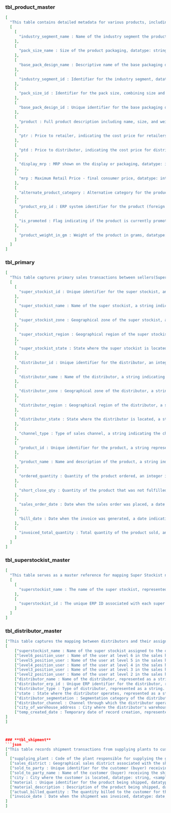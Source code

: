 ### **tbl_product_master**

```json
[
  "This table contains detailed metadata for various products, including pricing, packaging, units, categories, and custom attributes. It is used for converting quantities between units, identifying promotions, and structuring product taxonomy. The table supports UI display logic and batch rules via flags and conversion factors, and is essential for enriching sales, stock, and shipment data with standardized product information.",
  [
    [
      "industry_segment_name : Name of the industry segment the product belongs to, datatype: string, <sample values: CAR, CAR>"
    ],
    [
      "pack_size_name : Size of the product packaging, datatype: string, <sample values: MRP 20, MRP 10>"
    ],
    [
      "base_pack_design_name : Descriptive name of the base packaging design of the product, datatype: string, <sample values: Takatak Namkeen Tomato 100 Gm, Fatafat Bhel MRP 10>"
    ],
    [
      "industry_segment_id : Identifier for the industry segment, datatype: string, <sample values: Western Snacks_Out of Home, Namkeen_Out of Home>"
    ],
    [
      "pack_size_id : Identifier for the pack size, combining size and industry segment, datatype: string, <sample values: MRP 20_Western Snacks_Out of Home, MRP 10_Namkeen_Out of Home>"
    ],
    [
      "base_pack_design_id : Unique identifier for the base packaging design, datatype: string, <sample values: BIA7L670887A51556, BDM5A690290A10596>"
    ],
    [
      "product : Full product description including name, size, and weight, datatype: string, <sample values: Takatak Namkeen Tomato 100 GM*7.2 KG NGP, Fatafat Bhel MRP 10|47 GM*11.75 KG>"
    ],
    [
      "ptr : Price to retailer, indicating the cost price for retailers, datatype: float, <sample values: 15.2625, 7.4999>"
    ],
    [
      "ptd : Price to distributor, indicating the cost price for distributors, datatype: float, <sample values: 14.39, 7>"
    ],
    [
      "display_mrp : MRP shown on the display or packaging, datatype: integer, <sample values: 20, 10>"
    ],
    [
      "mrp : Maximum Retail Price - final consumer price, datatype: integer, <sample values: 20, 10>"
    ],
    [
      "alternate_product_category : Alternative category for the product, datatype: string, <sample values: Bridges, Mix/Chivra/Chanachur>"
    ],
    [
      "product_erp_id : ERP system identifier for the product (foreign key used in relationships), datatype: string, <sample values: FI088701000720000D, FD029000471175000D>"
    ],
    [
      "is_promoted : Flag indicating if the product is currently promoted, datatype: boolean, <sample values: False, False>"
    ],
    [
      "product_weight_in_gm : Weight of the product in grams, datatype: integer, <sample values: 0, 0>"
    ]
  ]
]
```

### **tbl_primary**

```json
[
  "This table captures primary sales transactions between sellers(Superstockist) and buyers (Distributors),it tells the order quantity against every product & invoiced quantity that was billed against those orders.Invoiced quantities are the actual sales made by SuperStockist to Distributors.",
  [
    [
      "super_stockist_id : Unique identifier for the super stockist, an integer representing the seller entity. <sample values: 19000102>"
    ],
    [
      "super_stockist_name : Name of the super stockist, a string indicating the seller's business name. <sample values: S B Markplus Private Limited-2>"
    ],
    [
      "super_stockist_zone : Geographical zone of the super stockist, a string indicating the zone. <sample values: >"
    ],
    [
      "super_stockist_region : Geographical region of the super stockist, a string indicating the region. <sample values: >"
    ],
    [
      "super_stockist_state : State where the super stockist is located, a string indicating the state. <sample values: DELHI>"
    ],
    [
      "distributor_id : Unique identifier for the distributor, an integer representing the buyer entity. <sample values: 460307>"
    ],
    [
      "distributor_name : Name of the distributor, a string indicating the buyer's business name. <sample values: SAWARIYA TRADING 41496>"
    ],
    [
      "distributor_zone : Geographical zone of the distributor, a string indicating the zone. <sample values: NORTH>"
    ],
    [
      "distributor_region : Geographical region of the distributor, a string indicating the region. <sample values: DELHI>"
    ],
    [
      "distributor_state : State where the distributor is located, a string indicating the state. <sample values: DELHI>"
    ],
    [
      "channel_type : Type of sales channel, a string indicating the channel type. <sample values: GT>"
    ],
    [
      "product_id : Unique identifier for the product, a string representing the product SKU. <sample values: FD016600220792001D>"
    ],
    [
      "product_name : Name and description of the product, a string indicating the product details. <sample values: Bhavnagri Gathiya MRP 5|22 GM*7.92 KG>"
    ],
    [
      "ordered_quantity : Quantity of the product ordered, an integer indicating the number of units. <sample values: 1800>"
    ],
    [
      "short_close_qty : Quantity of the product that was not fulfilled, an integer indicating the shortfall. <sample values: 0>"
    ],
    [
      "sales_order_date : Date when the sales order was placed, a date indicating the order date. <sample values: 04/10/25>"
    ],
    [
      "bill_date : Date when the invoice was generated, a date indicating the billing date.datatype: date <sample values: 24/04/25>"
    ],
    [
      "invoiced_total_quantity : Total quantity of the product sold, an integer indicating the invoiced units. <sample values: 1800>"
    ]
  ]
]
```

### **tbl_superstockist_master**

```json
[
  "This table serves as a master reference for mapping Super Stockist names to their corresponding ERP IDs, facilitating the identification and referencing of super stockists across distribution and supply chain datasets. It is crucial for hierarchy-level reporting and regional inventory analysis.",
  [
    [
      "superstockist_name : The name of the super stockist, represented as a string. It is used to identify the super stockist in the supply chain. <sample values: Kansal Estate Private Limited, S B Markplus Private Limited-2, etc.>"
    ],
    [
      "superstockist_id : The unique ERP ID associated with each super stockist, represented as an integer. This ID is used for referencing in various datasets. <sample values: 19000149, 19000102, etc.>"
    ]
  ]
]
```

### **tbl_distributor_master**

````json
["This table captures the mapping between distributors and their assigned super stockists in the Delhi region, including multi-level sales hierarchy data, distributor segmentation, channels, geotag, and ERP identifiers. It is useful for understanding the sales organization structure, tax jurisdictions, and distributor classification, enabling location-wise planning, supply chain alignment, and geo-segmented performance reporting.",
[
    ["superstockist_name : Name of the super stockist assigned to the distributor, represented as a string. <sample values: S B Markplus Private Limited-2, ...>"],
    ["level6_position_user : Name of the user at level 6 in the sales hierarchy, represented as a string. <sample values: Vinayak Mathur, ...>"],
    ["level5_position_user : Name of the user at level 5 in the sales hierarchy, represented as a string. <sample values: Manoj Kumar Gaur, ...>"],
    ["level4_position_user : Name of the user at level 4 in the sales hierarchy, represented as a string. <sample values: Lokesh Baweja, ...>"],
    ["level3_position_user : Name of the user at level 3 in the sales hierarchy, represented as a string. <sample values: Ashwani Mudgil, ...>"],
    ["level2_position_user : Name of the user at level 2 in the sales hierarchy, represented as a string. <sample values: Mohammad Gaffar, ...>"],
    ["distributor_name : Name of the distributor, represented as a string. <sample values: SAWARIYA TRADING 41496, ...>"],
    ["distributor_erp_id : Unique ERP identifier for the distributor, represented as an integer. <sample values: 460307, ...>"],
    ["distributor_type : Type of distributor, represented as a string. <sample values: Sub Stockist, ...>"],
    ["state : State where the distributor operates, represented as a string. <sample values: DELHI, ...>"],
    ["distributor_segmentation : Segmentation category of the distributor, represented as a string. <sample values: GT, ...>"],
    ["distributor_channel : Channel through which the distributor operates, represented as a string. <sample values: GT, ...>"],
    ["city_of_warehouse_address : City where the distributor's warehouse is located, represented as a string. <sample values: WEST DELHI WEST DELHI, ...>"],
    ["temp_created_date : Temporary date of record creation, represented as a date in DD/MM/YY format. <sample values: 30/03/25, ...>"]
]
]



### **tbl_shipment**
```json
["This table records shipment transactions from supplying plants to customers (sold-to parties), detailing the logistical and billing aspects of product movement. It serves as a key source for tracking dispatched quantities, billing dates, and the relationship between plants, regions, and customers. The data can be used for supply chain performance monitoring, shipment reconciliation with sales records, and identifying customer-level shipment patterns.",
[
  ["supplying_plant : Code of the plant responsible for supplying the goods, datatype: string, <sample values: HM51>"],
  ["sales_district : Geographical sales district associated with the shipment, datatype: string, <sample values: NORTH>"],
  ["sold_to_party : Unique identifier for the customer (buyer) receiving the shipment, datatype: integer, <sample values: 19000102>"],
  ["sold_to_party_name : Name of the customer (buyer) receiving the shipment, datatype: string, <sample values: S B Markplus Private Limited>"],
  ["city : City where the customer is located, datatype: string, <sample values: Delhi>"],
  ["material : Unique identifier for the product being shipped, datatype: string, <sample values: FD062900401000000D>"],
  ["material_description : Description of the product being shipped, datatype: string, <sample values: Palak Sev MRP 10|40 GM*10 KG>"],
  ["actual_billed_quantity : The quantity billed to the customer for the shipment, datatype: integer, <sample values: 8750, 1750, 2500>"],
  ["invoice_date : Date when the shipment was invoiced, datatype: date, <sample values: 07/05/25>"]
]
]

````
